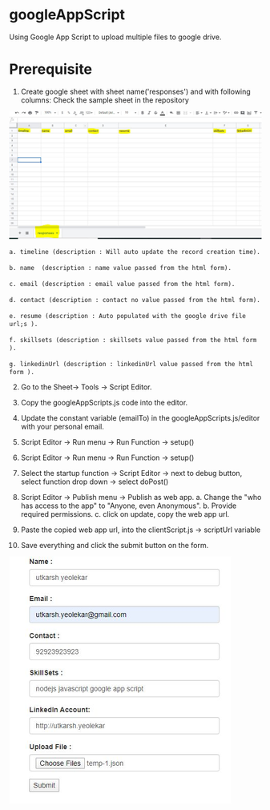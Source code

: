 # googleAppScript
Using Google App Script to upload multiple files to google drive.

# Prerequisite

1. Create google sheet with sheet name('responses') and with following columns: Check the sample sheet in the repository

![Sample Sheet](./img/sheet.JPG?raw=true "Sample Response Sheet")

    a. timeline (description : Will auto update the record creation time).

    b. name  (description : name value passed from the html form).

    c. email (description : email value passed from the html form).

    d. contact (description : contact no value passed from the html form).

    e. resume (description : Auto populated with the google drive file url;s ).

    f. skillsets (description : skillsets value passed from the html form ).

    g. linkedinUrl (description : linkedinUrl value passed from the html form ).

2. Go to the Sheet-> Tools -> Script Editor.

3. Copy the googleAppScripts.js code into the editor.

4. Update the constant variable (emailTo) in the googleAppScripts.js/editor with your personal email.

5. Script Editor -> Run menu -> Run Function -> setup()

6. Script Editor -> Run menu -> Run Function -> setup()

7. Select the startup function -> Script Editor -> next to debug button, select function drop down -> select doPost()

8. Script Editor -> Publish menu -> Publish as web app.
    a. Change the "who has access to the app" to "Anyone, even Anonymous".
    b. Provide required permissions.
    c. click on update, copy the web app url.

9. Paste the copied web app url, into the clientScript.js -> scriptUrl variable

10. Save everything and click the submit button on the form.

![HTML FORM](./img/form.JPG?raw=true "HTML Form")
